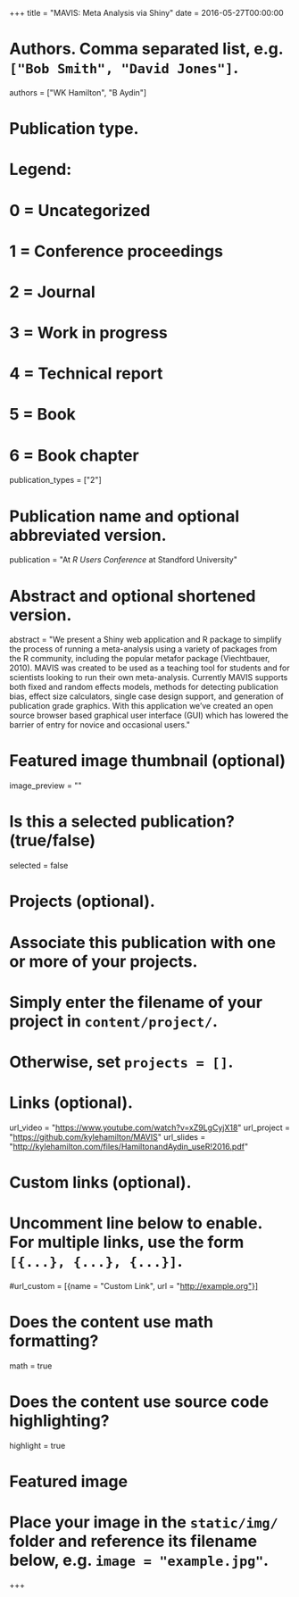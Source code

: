 +++
title = "MAVIS: Meta Analysis via Shiny"
date = 2016-05-27T00:00:00

# Authors. Comma separated list, e.g. `["Bob Smith", "David Jones"]`.
authors = ["WK Hamilton", "B Aydin"]

# Publication type.
# Legend:
# 0 = Uncategorized
# 1 = Conference proceedings
# 2 = Journal
# 3 = Work in progress
# 4 = Technical report
# 5 = Book
# 6 = Book chapter
publication_types = ["2"]

# Publication name and optional abbreviated version.
publication = "At *R Users Conference* at Standford University"

# Abstract and optional shortened version.
abstract = "We present a Shiny web application and R package to simplify the process of running a meta-analysis using a variety of packages from the R community, including the popular metafor package (Viechtbauer, 2010). MAVIS was created to be used as a teaching tool for students and for scientists looking to run their own meta-analysis. Currently MAVIS supports both fixed and random effects models, methods for detecting publication bias, effect size calculators, single case design support, and generation of publication grade graphics. With this application we’ve created an open source browser based graphical user interface (GUI) which has lowered the barrier of entry for novice and occasional users."

# Featured image thumbnail (optional)
image_preview = ""

# Is this a selected publication? (true/false)
selected = false

# Projects (optional).
#   Associate this publication with one or more of your projects.
#   Simply enter the filename of your project in `content/project/`.
#   Otherwise, set `projects = []`.


# Links (optional).
url_video = "https://www.youtube.com/watch?v=xZ9LgCyjX18"
url_project = "https://github.com/kylehamilton/MAVIS"
url_slides = "http://kylehamilton.com/files/HamiltonandAydin_useR!2016.pdf"

# Custom links (optional).
#   Uncomment line below to enable. For multiple links, use the form `[{...}, {...}, {...}]`.
#url_custom = [{name = "Custom Link", url = "http://example.org"}]

# Does the content use math formatting?
math = true

# Does the content use source code highlighting?
highlight = true

# Featured image
# Place your image in the `static/img/` folder and reference its filename below, e.g. `image = "example.jpg"`.


+++
